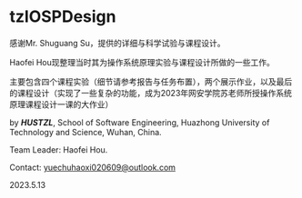 # tzlOSPDesign

感谢Mr. Shuguang Su，提供的详细与科学试验与课程设计。

Haofei Hou现整理当时其为操作系统原理实验与课程设计所做的一些工作。

主要包含四个课程实验（细节请参考报告与任务布置），两个展示作业，以及最后的课程设计（实现了一些复杂的功能，成为2023年网安学院苏老师所授操作系统原理课程设计一课的大作业）

by ***HUSTZL***, School of Software Engineering, Huazhong University of Technology and Science, Wuhan, China.

Team Leader: Haofei Hou.

Contact: [yuechuhaoxi020609@outlook.com](mailto:yuechuhaoxi020609@outlook.com)

2023.5.13

